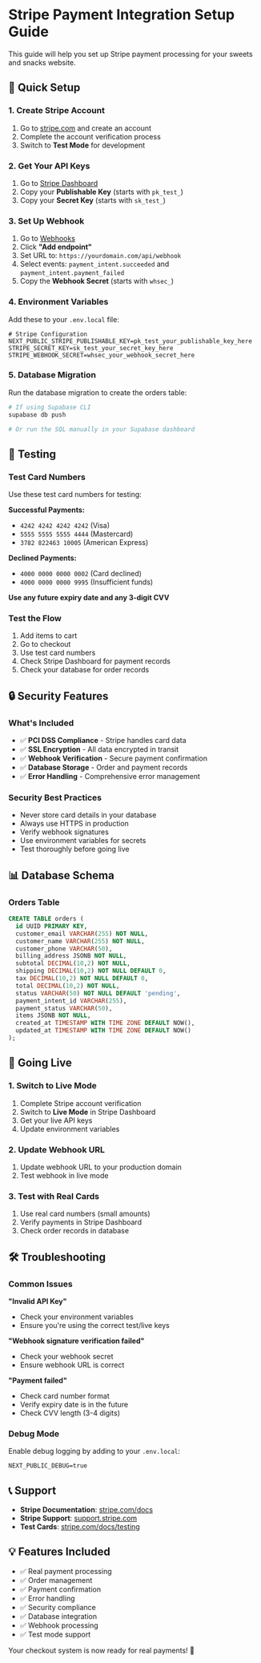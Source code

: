 # Stripe Payment Integration Setup Guide

This guide will help you set up Stripe payment processing for your sweets and snacks website.

## 🚀 Quick Setup

### 1. Create Stripe Account
1. Go to [stripe.com](https://stripe.com) and create an account
2. Complete the account verification process
3. Switch to **Test Mode** for development

### 2. Get Your API Keys
1. Go to [Stripe Dashboard](https://dashboard.stripe.com/test/apikeys)
2. Copy your **Publishable Key** (starts with `pk_test_`)
3. Copy your **Secret Key** (starts with `sk_test_`)

### 3. Set Up Webhook
1. Go to [Webhooks](https://dashboard.stripe.com/test/webhooks)
2. Click **"Add endpoint"**
3. Set URL to: `https://yourdomain.com/api/webhook`
4. Select events: `payment_intent.succeeded` and `payment_intent.payment_failed`
5. Copy the **Webhook Secret** (starts with `whsec_`)

### 4. Environment Variables
Add these to your `.env.local` file:

```env
# Stripe Configuration
NEXT_PUBLIC_STRIPE_PUBLISHABLE_KEY=pk_test_your_publishable_key_here
STRIPE_SECRET_KEY=sk_test_your_secret_key_here
STRIPE_WEBHOOK_SECRET=whsec_your_webhook_secret_here
```

### 5. Database Migration
Run the database migration to create the orders table:

```bash
# If using Supabase CLI
supabase db push

# Or run the SQL manually in your Supabase dashboard
```

## 🧪 Testing

### Test Card Numbers
Use these test card numbers for testing:

**Successful Payments:**
- `4242 4242 4242 4242` (Visa)
- `5555 5555 5555 4444` (Mastercard)
- `3782 822463 10005` (American Express)

**Declined Payments:**
- `4000 0000 0000 0002` (Card declined)
- `4000 0000 0000 9995` (Insufficient funds)

**Use any future expiry date and any 3-digit CVV**

### Test the Flow
1. Add items to cart
2. Go to checkout
3. Use test card numbers
4. Check Stripe Dashboard for payment records
5. Check your database for order records

## 🔒 Security Features

### What's Included
- ✅ **PCI DSS Compliance** - Stripe handles card data
- ✅ **SSL Encryption** - All data encrypted in transit
- ✅ **Webhook Verification** - Secure payment confirmation
- ✅ **Database Storage** - Order and payment records
- ✅ **Error Handling** - Comprehensive error management

### Security Best Practices
- Never store card details in your database
- Always use HTTPS in production
- Verify webhook signatures
- Use environment variables for secrets
- Test thoroughly before going live

## 📊 Database Schema

### Orders Table
```sql
CREATE TABLE orders (
  id UUID PRIMARY KEY,
  customer_email VARCHAR(255) NOT NULL,
  customer_name VARCHAR(255) NOT NULL,
  customer_phone VARCHAR(50),
  billing_address JSONB NOT NULL,
  subtotal DECIMAL(10,2) NOT NULL,
  shipping DECIMAL(10,2) NOT NULL DEFAULT 0,
  tax DECIMAL(10,2) NOT NULL DEFAULT 0,
  total DECIMAL(10,2) NOT NULL,
  status VARCHAR(50) NOT NULL DEFAULT 'pending',
  payment_intent_id VARCHAR(255),
  payment_status VARCHAR(50),
  items JSONB NOT NULL,
  created_at TIMESTAMP WITH TIME ZONE DEFAULT NOW(),
  updated_at TIMESTAMP WITH TIME ZONE DEFAULT NOW()
);
```

## 🚀 Going Live

### 1. Switch to Live Mode
1. Complete Stripe account verification
2. Switch to **Live Mode** in Stripe Dashboard
3. Get your live API keys
4. Update environment variables

### 2. Update Webhook URL
1. Update webhook URL to your production domain
2. Test webhook in live mode

### 3. Test with Real Cards
1. Use real card numbers (small amounts)
2. Verify payments in Stripe Dashboard
3. Check order records in database

## 🛠️ Troubleshooting

### Common Issues

**"Invalid API Key"**
- Check your environment variables
- Ensure you're using the correct test/live keys

**"Webhook signature verification failed"**
- Check your webhook secret
- Ensure webhook URL is correct

**"Payment failed"**
- Check card number format
- Verify expiry date is in the future
- Check CVV length (3-4 digits)

### Debug Mode
Enable debug logging by adding to your `.env.local`:
```env
NEXT_PUBLIC_DEBUG=true
```

## 📞 Support

- **Stripe Documentation**: [stripe.com/docs](https://stripe.com/docs)
- **Stripe Support**: [support.stripe.com](https://support.stripe.com)
- **Test Cards**: [stripe.com/docs/testing](https://stripe.com/docs/testing)

## 💡 Features Included

- ✅ Real payment processing
- ✅ Order management
- ✅ Payment confirmation
- ✅ Error handling
- ✅ Security compliance
- ✅ Database integration
- ✅ Webhook processing
- ✅ Test mode support

Your checkout system is now ready for real payments! 🎉

